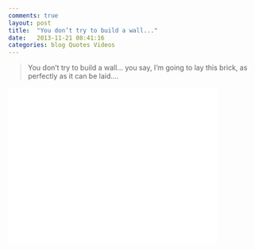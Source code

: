 ```yaml
---
comments: true
layout: post
title:  "You don’t try to build a wall..."
date:   2013-11-21 08:41:16
categories: blog Quotes Videos
---
```

> You don’t try to build a wall... you say, I’m going to lay this brick, as perfectly as it can be laid….

<iframe width="420" height="315" src="//www.youtube.com/embed/kKmQY9PTvqk" frameborder="0" allowfullscreen></iframe>
